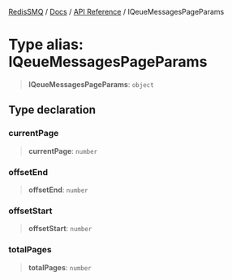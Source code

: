 [RedisSMQ](../../../README.md) / [Docs](../../README.md) / [API Reference](../README.md) / IQeueMessagesPageParams

# Type alias: IQeueMessagesPageParams

> **IQeueMessagesPageParams**: `object`

## Type declaration

### currentPage

> **currentPage**: `number`

### offsetEnd

> **offsetEnd**: `number`

### offsetStart

> **offsetStart**: `number`

### totalPages

> **totalPages**: `number`


